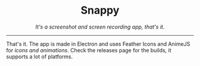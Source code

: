 <div align="center">
  <h1>Snappy</h1>
  <i>It's a screenshot and screen recording app, that's it.</i>
</div>
<hr>
That's it. The app is made in Electron and uses Feather Icons and AnimeJS for <i>icons and animations</i>.
Check the releases page for the builds, it supports a lot of platforms.
